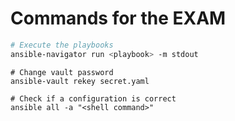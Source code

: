 # Commands for the EXAM

```bash
# Execute the playbooks
ansible-navigator run <playbook> -m stdout
```

```
# Change vault password
ansible-vault rekey secret.yaml
```

```
# Check if a configuration is correct
ansible all -a "<shell command>"
```
